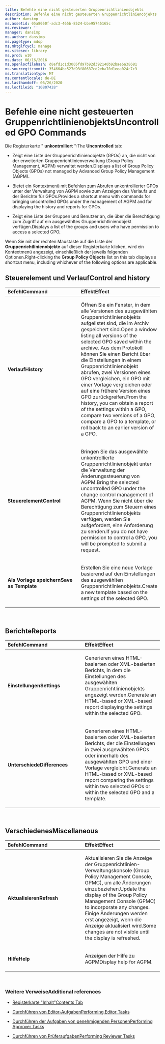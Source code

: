 ```yaml
---
title: Befehle eine nicht gesteuerten Gruppenrichtlinienobjekts
description: Befehle eine nicht gesteuerten Gruppenrichtlinienobjekts
author: dansimp
ms.assetid: 05a8050f-adc3-465b-8524-bbe95745165c
ms.reviewer: ''
manager: dansimp
ms.author: dansimp
ms.pagetype: mdop
ms.mktglfcycl: manage
ms.sitesec: library
ms.prod: w10
ms.date: 06/16/2016
ms.openlocfilehash: d8efd1c1d3005fd97b92d392140b92bae6a38681
ms.sourcegitcommit: 354664bc527d93f80687cd2eba70d1eea024c7c3
ms.translationtype: MT
ms.contentlocale: de-DE
ms.lasthandoff: 06/26/2020
ms.locfileid: "10807428"
---
```

# <span data-ttu-id="dd9ab-103">Befehle eine nicht gesteuerten Gruppenrichtlinienobjekts</span><span class="sxs-lookup"><span data-stu-id="dd9ab-103">Uncontrolled GPO Commands</span></span>


<span data-ttu-id="dd9ab-104">Die Registerkarte " **unkontrolliert** ":</span><span class="sxs-lookup"><span data-stu-id="dd9ab-104">The **Uncontrolled** tab:</span></span>

-   <span data-ttu-id="dd9ab-105">Zeigt eine Liste der Gruppenrichtlinienobjekte (GPOs) an, die nicht von der erweiterten Gruppenrichtlinienverwaltung (Group Policy Management, AGPM) verwaltet werden.</span><span class="sxs-lookup"><span data-stu-id="dd9ab-105">Displays a list of Group Policy Objects (GPOs) not managed by Advanced Group Policy Management (AGPM).</span></span>

-   <span data-ttu-id="dd9ab-106">Bietet ein Kontextmenü mit Befehlen zum Abrufen unkontrollierter GPOs unter der Verwaltung von AGPM sowie zum Anzeigen des Verlaufs und der Berichte für GPOs.</span><span class="sxs-lookup"><span data-stu-id="dd9ab-106">Provides a shortcut menu with commands for bringing uncontrolled GPOs under the management of AGPM and for displaying the history and reports for GPOs.</span></span>

-   <span data-ttu-id="dd9ab-107">Zeigt eine Liste der Gruppen und Benutzer an, die über die Berechtigung zum Zugriff auf ein ausgewähltes Gruppenrichtlinienobjekt verfügen.</span><span class="sxs-lookup"><span data-stu-id="dd9ab-107">Displays a list of the groups and users who have permission to access a selected GPO.</span></span>

<span data-ttu-id="dd9ab-108">Wenn Sie mit der rechten Maustaste auf die Liste der **Gruppenrichtlinienobjekte** auf dieser Registerkarte klicken, wird ein Kontextmenü angezeigt, einschließlich der jeweils folgenden Optionen.</span><span class="sxs-lookup"><span data-stu-id="dd9ab-108">Right-clicking the **Group Policy Objects** list on this tab displays a shortcut menu, including whichever of the following options are applicable.</span></span>

## <span data-ttu-id="dd9ab-109">Steuerelement und Verlauf</span><span class="sxs-lookup"><span data-stu-id="dd9ab-109">Control and history</span></span>


<table>
<colgroup>
<col width="50%" />
<col width="50%" />
</colgroup>
<thead>
<tr class="header">
<th align="left"><span data-ttu-id="dd9ab-110">Befehl</span><span class="sxs-lookup"><span data-stu-id="dd9ab-110">Command</span></span></th>
<th align="left"><span data-ttu-id="dd9ab-111">Effekt</span><span class="sxs-lookup"><span data-stu-id="dd9ab-111">Effect</span></span></th>
</tr>
</thead>
<tbody>
<tr class="odd">
<td align="left"><p><strong><span data-ttu-id="dd9ab-112">Verlauf</span><span class="sxs-lookup"><span data-stu-id="dd9ab-112">History</span></span></strong></p></td>
<td align="left"><p><span data-ttu-id="dd9ab-113">Öffnen Sie ein Fenster, in dem alle Versionen des ausgewählten Gruppenrichtlinienobjekts aufgelistet sind, die im Archiv gespeichert sind.</span><span class="sxs-lookup"><span data-stu-id="dd9ab-113">Open a window listing all versions of the selected GPO saved within the archive.</span></span> <span data-ttu-id="dd9ab-114">Aus dem Protokoll können Sie einen Bericht über die Einstellungen in einem Gruppenrichtlinienobjekt abrufen, zwei Versionen eines GPO vergleichen, ein GPO mit einer Vorlage vergleichen oder auf eine frühere Version eines GPO zurückgreifen.</span><span class="sxs-lookup"><span data-stu-id="dd9ab-114">From the history, you can obtain a report of the settings within a GPO, compare two versions of a GPO, compare a GPO to a template, or roll back to an earlier version of a GPO.</span></span></p></td>
</tr>
<tr class="even">
<td align="left"><p><strong><span data-ttu-id="dd9ab-115">Steuerelement</span><span class="sxs-lookup"><span data-stu-id="dd9ab-115">Control</span></span></strong></p></td>
<td align="left"><p><span data-ttu-id="dd9ab-116">Bringen Sie das ausgewählte unkontrollierte Gruppenrichtlinienobjekt unter die Verwaltung der Änderungssteuerung von AGPM.</span><span class="sxs-lookup"><span data-stu-id="dd9ab-116">Bring the selected uncontrolled GPO under the change control management of AGPM.</span></span> <span data-ttu-id="dd9ab-117">Wenn Sie nicht über die Berechtigung zum Steuern eines Gruppenrichtlinienobjekts verfügen, werden Sie aufgefordert, eine Anforderung zu senden.</span><span class="sxs-lookup"><span data-stu-id="dd9ab-117">If you do not have permission to control a GPO, you will be prompted to submit a request.</span></span></p></td>
</tr>
<tr class="odd">
<td align="left"><p><strong><span data-ttu-id="dd9ab-118">Als Vorlage speichern</span><span class="sxs-lookup"><span data-stu-id="dd9ab-118">Save as Template</span></span></strong></p></td>
<td align="left"><p><span data-ttu-id="dd9ab-119">Erstellen Sie eine neue Vorlage basierend auf den Einstellungen des ausgewählten Gruppenrichtlinienobjekts.</span><span class="sxs-lookup"><span data-stu-id="dd9ab-119">Create a new template based on the settings of the selected GPO.</span></span></p></td>
</tr>
</tbody>
</table>

 

## <span data-ttu-id="dd9ab-120">Berichte</span><span class="sxs-lookup"><span data-stu-id="dd9ab-120">Reports</span></span>


<table>
<colgroup>
<col width="50%" />
<col width="50%" />
</colgroup>
<thead>
<tr class="header">
<th align="left"><span data-ttu-id="dd9ab-121">Befehl</span><span class="sxs-lookup"><span data-stu-id="dd9ab-121">Command</span></span></th>
<th align="left"><span data-ttu-id="dd9ab-122">Effekt</span><span class="sxs-lookup"><span data-stu-id="dd9ab-122">Effect</span></span></th>
</tr>
</thead>
<tbody>
<tr class="odd">
<td align="left"><p><strong><span data-ttu-id="dd9ab-123">Einstellungen</span><span class="sxs-lookup"><span data-stu-id="dd9ab-123">Settings</span></span></strong></p></td>
<td align="left"><p><span data-ttu-id="dd9ab-124">Generieren eines HTML-basierten oder XML-basierten Berichts, in dem die Einstellungen des ausgewählten Gruppenrichtlinienobjekts angezeigt werden.</span><span class="sxs-lookup"><span data-stu-id="dd9ab-124">Generate an HTML-based or XML-based report displaying the settings within the selected GPO.</span></span></p></td>
</tr>
<tr class="even">
<td align="left"><p><strong><span data-ttu-id="dd9ab-125">Unterschiede</span><span class="sxs-lookup"><span data-stu-id="dd9ab-125">Differences</span></span></strong></p></td>
<td align="left"><p><span data-ttu-id="dd9ab-126">Generieren eines HTML-basierten oder XML-basierten Berichts, der die Einstellungen in zwei ausgewählten GPOs oder innerhalb des ausgewählten GPO und einer Vorlage vergleicht.</span><span class="sxs-lookup"><span data-stu-id="dd9ab-126">Generate an HTML-based or XML-based report comparing the settings within two selected GPOs or within the selected GPO and a template.</span></span></p></td>
</tr>
</tbody>
</table>

 

## <span data-ttu-id="dd9ab-127">Verschiedenes</span><span class="sxs-lookup"><span data-stu-id="dd9ab-127">Miscellaneous</span></span>


<table>
<colgroup>
<col width="50%" />
<col width="50%" />
</colgroup>
<thead>
<tr class="header">
<th align="left"><span data-ttu-id="dd9ab-128">Befehl</span><span class="sxs-lookup"><span data-stu-id="dd9ab-128">Command</span></span></th>
<th align="left"><span data-ttu-id="dd9ab-129">Effekt</span><span class="sxs-lookup"><span data-stu-id="dd9ab-129">Effect</span></span></th>
</tr>
</thead>
<tbody>
<tr class="odd">
<td align="left"><p><strong><span data-ttu-id="dd9ab-130">Aktualisieren</span><span class="sxs-lookup"><span data-stu-id="dd9ab-130">Refresh</span></span></strong></p></td>
<td align="left"><p><span data-ttu-id="dd9ab-131">Aktualisieren Sie die Anzeige der Gruppenrichtlinien-Verwaltungskonsole (Group Policy Management Console, GPMC), um alle Änderungen einzubeziehen.</span><span class="sxs-lookup"><span data-stu-id="dd9ab-131">Update the display of the Group Policy Management Console (GPMC) to incorporate any changes.</span></span> <span data-ttu-id="dd9ab-132">Einige Änderungen werden erst angezeigt, wenn die Anzeige aktualisiert wird.</span><span class="sxs-lookup"><span data-stu-id="dd9ab-132">Some changes are not visible until the display is refreshed.</span></span></p></td>
</tr>
<tr class="even">
<td align="left"><p><strong><span data-ttu-id="dd9ab-133">Hilfe</span><span class="sxs-lookup"><span data-stu-id="dd9ab-133">Help</span></span></strong></p></td>
<td align="left"><p><span data-ttu-id="dd9ab-134">Anzeigen der Hilfe zu AGPM</span><span class="sxs-lookup"><span data-stu-id="dd9ab-134">Display help for AGPM.</span></span></p></td>
</tr>
</tbody>
</table>

 

### <span data-ttu-id="dd9ab-135">Weitere Verweise</span><span class="sxs-lookup"><span data-stu-id="dd9ab-135">Additional references</span></span>

-   [<span data-ttu-id="dd9ab-136">Registerkarte "Inhalt"</span><span class="sxs-lookup"><span data-stu-id="dd9ab-136">Contents Tab</span></span>](contents-tab-agpm40.md)

-   [<span data-ttu-id="dd9ab-137">Durchführen von Editor-Aufgaben</span><span class="sxs-lookup"><span data-stu-id="dd9ab-137">Performing Editor Tasks</span></span>](performing-editor-tasks-agpm40.md)

-   [<span data-ttu-id="dd9ab-138">Durchführen der Aufgaben von genehmigenden Personen</span><span class="sxs-lookup"><span data-stu-id="dd9ab-138">Performing Approver Tasks</span></span>](performing-approver-tasks-agpm40.md)

-   [<span data-ttu-id="dd9ab-139">Durchführen von Prüferaufgaben</span><span class="sxs-lookup"><span data-stu-id="dd9ab-139">Performing Reviewer Tasks</span></span>](performing-reviewer-tasks-agpm40.md)

 

 





